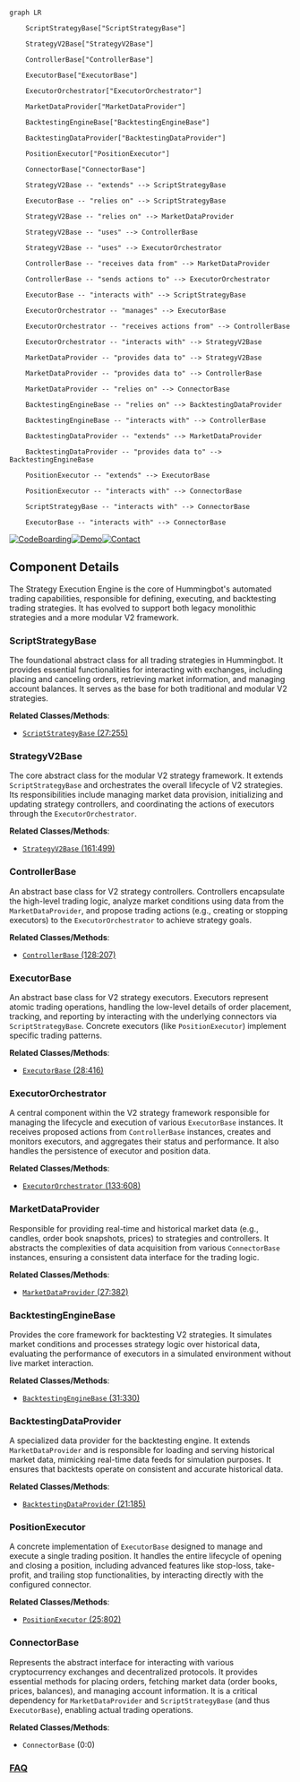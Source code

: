 ```mermaid

graph LR

    ScriptStrategyBase["ScriptStrategyBase"]

    StrategyV2Base["StrategyV2Base"]

    ControllerBase["ControllerBase"]

    ExecutorBase["ExecutorBase"]

    ExecutorOrchestrator["ExecutorOrchestrator"]

    MarketDataProvider["MarketDataProvider"]

    BacktestingEngineBase["BacktestingEngineBase"]

    BacktestingDataProvider["BacktestingDataProvider"]

    PositionExecutor["PositionExecutor"]

    ConnectorBase["ConnectorBase"]

    StrategyV2Base -- "extends" --> ScriptStrategyBase

    ExecutorBase -- "relies on" --> ScriptStrategyBase

    StrategyV2Base -- "relies on" --> MarketDataProvider

    StrategyV2Base -- "uses" --> ControllerBase

    StrategyV2Base -- "uses" --> ExecutorOrchestrator

    ControllerBase -- "receives data from" --> MarketDataProvider

    ControllerBase -- "sends actions to" --> ExecutorOrchestrator

    ExecutorBase -- "interacts with" --> ScriptStrategyBase

    ExecutorOrchestrator -- "manages" --> ExecutorBase

    ExecutorOrchestrator -- "receives actions from" --> ControllerBase

    ExecutorOrchestrator -- "interacts with" --> StrategyV2Base

    MarketDataProvider -- "provides data to" --> StrategyV2Base

    MarketDataProvider -- "provides data to" --> ControllerBase

    MarketDataProvider -- "relies on" --> ConnectorBase

    BacktestingEngineBase -- "relies on" --> BacktestingDataProvider

    BacktestingEngineBase -- "interacts with" --> ControllerBase

    BacktestingDataProvider -- "extends" --> MarketDataProvider

    BacktestingDataProvider -- "provides data to" --> BacktestingEngineBase

    PositionExecutor -- "extends" --> ExecutorBase

    PositionExecutor -- "interacts with" --> ConnectorBase

    ScriptStrategyBase -- "interacts with" --> ConnectorBase

    ExecutorBase -- "interacts with" --> ConnectorBase

```

[![CodeBoarding](https://img.shields.io/badge/Generated%20by-CodeBoarding-9cf?style=flat-square)](https://github.com/CodeBoarding/GeneratedOnBoardings)[![Demo](https://img.shields.io/badge/Try%20our-Demo-blue?style=flat-square)](https://www.codeboarding.org/demo)[![Contact](https://img.shields.io/badge/Contact%20us%20-%20contact@codeboarding.org-lightgrey?style=flat-square)](mailto:contact@codeboarding.org)



## Component Details



The Strategy Execution Engine is the core of Hummingbot's automated trading capabilities, responsible for defining, executing, and backtesting trading strategies. It has evolved to support both legacy monolithic strategies and a more modular V2 framework.



### ScriptStrategyBase

The foundational abstract class for all trading strategies in Hummingbot. It provides essential functionalities for interacting with exchanges, including placing and canceling orders, retrieving market information, and managing account balances. It serves as the base for both traditional and modular V2 strategies.





**Related Classes/Methods**:



- <a href="https://github.com/hummingbot/hummingbot/blob/master/hummingbot/strategy/script_strategy_base.py#L27-L255" target="_blank" rel="noopener noreferrer">`ScriptStrategyBase` (27:255)</a>





### StrategyV2Base

The core abstract class for the modular V2 strategy framework. It extends `ScriptStrategyBase` and orchestrates the overall lifecycle of V2 strategies. Its responsibilities include managing market data provision, initializing and updating strategy controllers, and coordinating the actions of executors through the `ExecutorOrchestrator`.





**Related Classes/Methods**:



- <a href="https://github.com/hummingbot/hummingbot/blob/master/hummingbot/strategy/strategy_v2_base.py#L161-L499" target="_blank" rel="noopener noreferrer">`StrategyV2Base` (161:499)</a>





### ControllerBase

An abstract base class for V2 strategy controllers. Controllers encapsulate the high-level trading logic, analyze market conditions using data from the `MarketDataProvider`, and propose trading actions (e.g., creating or stopping executors) to the `ExecutorOrchestrator` to achieve strategy goals.





**Related Classes/Methods**:



- <a href="https://github.com/hummingbot/hummingbot/blob/master/hummingbot/strategy_v2/controllers/controller_base.py#L128-L207" target="_blank" rel="noopener noreferrer">`ControllerBase` (128:207)</a>





### ExecutorBase

An abstract base class for V2 strategy executors. Executors represent atomic trading operations, handling the low-level details of order placement, tracking, and reporting by interacting with the underlying connectors via `ScriptStrategyBase`. Concrete executors (like `PositionExecutor`) implement specific trading patterns.





**Related Classes/Methods**:



- <a href="https://github.com/hummingbot/hummingbot/blob/master/hummingbot/strategy_v2/executors/executor_base.py#L28-L416" target="_blank" rel="noopener noreferrer">`ExecutorBase` (28:416)</a>





### ExecutorOrchestrator

A central component within the V2 strategy framework responsible for managing the lifecycle and execution of various `ExecutorBase` instances. It receives proposed actions from `ControllerBase` instances, creates and monitors executors, and aggregates their status and performance. It also handles the persistence of executor and position data.





**Related Classes/Methods**:



- <a href="https://github.com/hummingbot/hummingbot/blob/master/hummingbot/strategy_v2/executors/executor_orchestrator.py#L133-L608" target="_blank" rel="noopener noreferrer">`ExecutorOrchestrator` (133:608)</a>





### MarketDataProvider

Responsible for providing real-time and historical market data (e.g., candles, order book snapshots, prices) to strategies and controllers. It abstracts the complexities of data acquisition from various `ConnectorBase` instances, ensuring a consistent data interface for the trading logic.





**Related Classes/Methods**:



- <a href="https://github.com/hummingbot/hummingbot/blob/master/hummingbot/data_feed/market_data_provider.py#L27-L382" target="_blank" rel="noopener noreferrer">`MarketDataProvider` (27:382)</a>





### BacktestingEngineBase

Provides the core framework for backtesting V2 strategies. It simulates market conditions and processes strategy logic over historical data, evaluating the performance of executors in a simulated environment without live market interaction.





**Related Classes/Methods**:



- <a href="https://github.com/hummingbot/hummingbot/blob/master/hummingbot/strategy_v2/backtesting/backtesting_engine_base.py#L31-L330" target="_blank" rel="noopener noreferrer">`BacktestingEngineBase` (31:330)</a>





### BacktestingDataProvider

A specialized data provider for the backtesting engine. It extends `MarketDataProvider` and is responsible for loading and serving historical market data, mimicking real-time data feeds for simulation purposes. It ensures that backtests operate on consistent and accurate historical data.





**Related Classes/Methods**:



- <a href="https://github.com/hummingbot/hummingbot/blob/master/hummingbot/strategy_v2/backtesting/backtesting_data_provider.py#L21-L185" target="_blank" rel="noopener noreferrer">`BacktestingDataProvider` (21:185)</a>





### PositionExecutor

A concrete implementation of `ExecutorBase` designed to manage and execute a single trading position. It handles the entire lifecycle of opening and closing a position, including advanced features like stop-loss, take-profit, and trailing stop functionalities, by interacting directly with the configured connector.





**Related Classes/Methods**:



- <a href="https://github.com/hummingbot/hummingbot/blob/master/hummingbot/strategy_v2/executors/position_executor/position_executor.py#L25-L802" target="_blank" rel="noopener noreferrer">`PositionExecutor` (25:802)</a>





### ConnectorBase

Represents the abstract interface for interacting with various cryptocurrency exchanges and decentralized protocols. It provides essential methods for placing orders, fetching market data (order books, prices, balances), and managing account information. It is a critical dependency for `MarketDataProvider` and `ScriptStrategyBase` (and thus `ExecutorBase`), enabling actual trading operations.





**Related Classes/Methods**:



- `ConnectorBase` (0:0)









### [FAQ](https://github.com/CodeBoarding/GeneratedOnBoardings/tree/main?tab=readme-ov-file#faq)